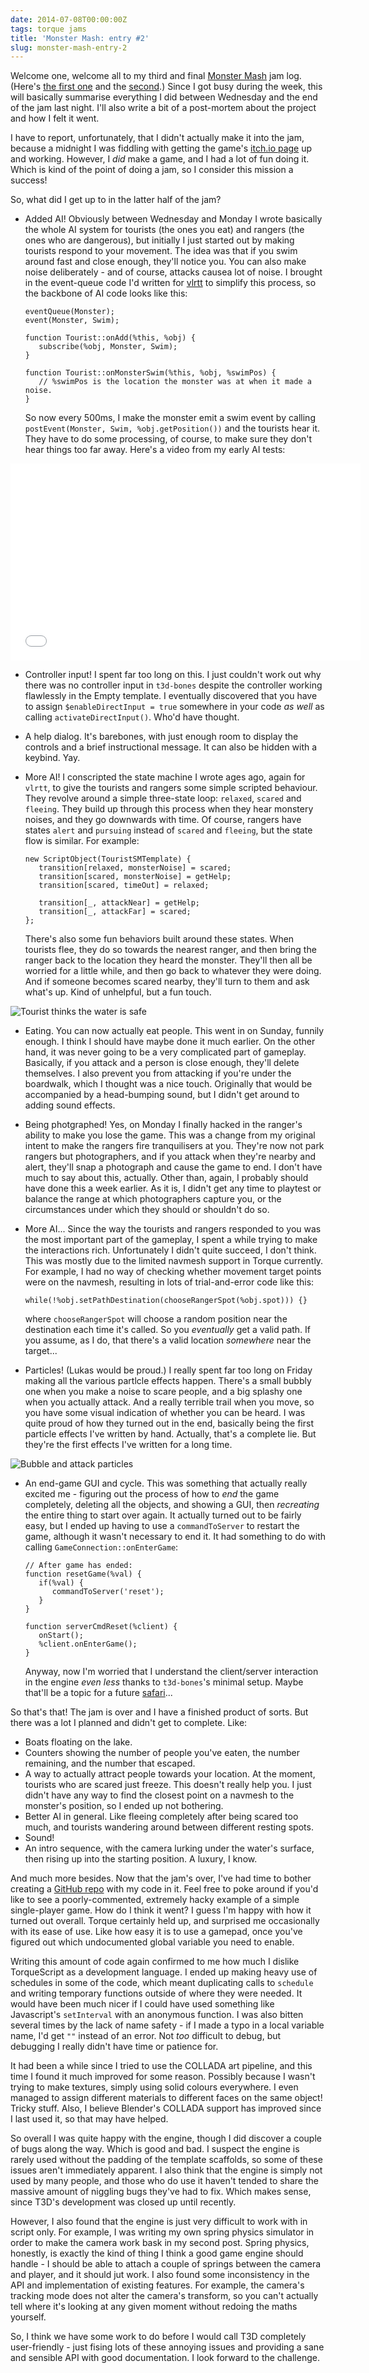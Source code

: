 ```yaml
---
date: 2014-07-08T00:00:00Z
tags: torque jams
title: 'Monster Mash: entry #2'
slug: monster-mash-entry-2
---
```


Welcome one, welcome all to my third and final [Monster Mash][] jam log.
(Here's [the first one][] and the [second][].)
Since I got busy during the week, this will basically summarise everything I did between Wednesday and the end of the jam last night.
I'll also write a bit of a post-mortem about the project and how I felt it went.

I have to report, unfortunately, that I didn't actually make it into the jam, because a midnight I was fiddling with getting the game's [itch.io page][] up and working.
However, I _did_ make a game, and I had a lot of fun doing it.
Which is kind of the point of doing a jam, so I consider this mission a success!

So, what did I get up to in the latter half of the jam?

 * Added AI!
   Obviously between Wednesday and Monday I wrote basically the whole AI system for tourists (the ones you eat) and rangers (the ones who are dangerous), but initially I just started out by making tourists respond to your movement.
   The idea was that if you swim around fast and close enough, they'll notice you.
   You can also make noise deliberately - and of course, attacks causea lot of noise.
   I brought in the event-queue code I'd written for [vlrtt][] to simplify this process, so the backbone of AI code looks like this:

   ```
   eventQueue(Monster);
   event(Monster, Swim);

   function Tourist::onAdd(%this, %obj) {
      subscribe(%obj, Monster, Swim);
   }

   function Tourist::onMonsterSwim(%this, %obj, %swimPos) {
      // %swimPos is the location the monster was at when it made a noise.
   }
   ```

   So now every 500ms, I make the monster emit a swim event by calling `postEvent(Monster, Swim, %obj.getPosition())` and the tourists hear it.
   They have to do some processing, of course, to make sure they don't hear things too far away.
   Here's a video from my early AI tests:

<iframe width="560" height="315" src="//www.youtube.com/embed/TpmzfEb0ENg?list=UUvuAVYC7MeN989AmKI0sYHQ" frameborder="0" allowfullscreen></iframe>

 * Controller input!
   I spent far too long on this.
   I just couldn't work out why there was no controller input in `t3d-bones` despite the controller working flawlessly in the Empty template.
   I eventually discovered that you have to assign `$enableDirectInput = true` somewhere in your code _as well_ as calling `activateDirectInput()`.
   Who'd have thought.

 * A help dialog.
   It's barebones, with just enough room to display the controls and a brief instructional message.
   It can also be hidden with a keybind.
   Yay.

 * More AI!
   I conscripted the state machine I wrote ages ago, again for `vlrtt`, to give the tourists and rangers some simple scripted behaviour.
   They revolve around a simple three-state loop: `relaxed`, `scared` and `fleeing`.
   They build up through this process when they hear monstery noises, and they go downwards with time.
   Of course, rangers have states `alert` and `pursuing` instead of `scared` and `fleeing`, but the state flow is similar.
   For example:

   ```
   new ScriptObject(TouristSMTemplate) {
      transition[relaxed, monsterNoise] = scared;
      transition[scared, monsterNoise] = getHelp;
      transition[scared, timeOut] = relaxed;

      transition[_, attackNear] = getHelp;
      transition[_, attackFar] = scared;
   };

   ```

   There's also some fun behaviors built around these states.
   When tourists flee, they do so towards the nearest ranger, and then bring the ranger back to the location they heard the monster.
   They'll then all be worried for a little while, and then go back to whatever they were doing.
   And if someone becomes scared nearby, they'll turn to them and ask what's up.
   Kind of unhelpful, but a fun touch.

![Tourist thinks the water is safe](http://imgur.com/r7Ryv2m.png)

 * Eating.
   You can now actually eat people.
   This went in on Sunday, funnily enough.
   I think I should have maybe done it much earlier.
   On the other hand, it was never going to be a very complicated part of gameplay.
   Basically, if you attack and a person is close enough, they'll delete themselves.
   I also prevent you from attacking if you're under the boardwalk, which I thought was a nice touch.
   Originally that would be accompanied by a head-bumping sound, but I didn't get around to adding sound effects.

 * Being photgraphed!
   Yes, on Monday I finally hacked in the ranger's ability to make you lose the game.
   This was a change from my original intent to make the rangers fire tranquilisers at you.
   They're now not park rangers but photographers, and if you attack when they're nearby and alert, they'll snap a photograph and cause the game to end.
   I don't have much to say about this, actually.
   Other than, again, I probably should have done this a week earlier.
   As it is, I didn't get any time to playtest or balance the range at which photographers capture you, or the circumstances under which they should or shouldn't do so.

 * More AI...
   Since the way the tourists and rangers responded to you was the most important part of the gameplay, I spent a while trying to make the interactions rich.
   Unfortunately I didn't quite succeed, I don't think.
   This was mostly due to the limited navmesh support in Torque currently.
   For example, I had no way of checking whether movement target points were on the navmesh, resulting in lots of trial-and-error code like this:

   ```
   while(!%obj.setPathDestination(chooseRangerSpot(%obj.spot))) {}
   ```

   where `chooseRangerSpot` will choose a random position near the destination each time it's called.
   So you _eventually_ get a valid path.
   If you assume, as I do, that there's a valid location _somewhere_ near the target...

 * Particles! (Lukas would be proud.)
   I really spent far too long on Friday making all the various partlcle effects happen.
   There's a small bubbly one when you make a noise to scare people, and a big splashy one when you actually attack.
   And a really terrible trail when you move, so you have some visual indication of whether you can be heard.
   I was quite proud of how they turned out in the end, basically being the first particle effects I've written by hand.
   Actually, that's a complete lie.
   But they're the first effects I've written for a long time.

![Bubble and attack particles](http://imgur.com/A6SpeWP.png)

 * An end-game GUI and cycle.
   This was something that actually really excited me - figuring out the process of how to _end_ the game completely, deleting all the objects, and showing a GUI, then _recreating_ the entire thing to start over again.
   It actually turned out to be fairly easy, but I ended up having to use a `commandToServer` to restart the game, although it wasn't necessary to end it.
   It had something to do with calling `GameConnection::onEnterGame`:

   ```
   // After game has ended:
   function resetGame(%val) {
      if(%val) {
         commandToServer('reset');
      }
   }

   function serverCmdReset(%client) {
      onStart();
      %client.onEnterGame();
   }
   ```

   Anyway, now I'm worried that I understand the client/server interaction in the engine _even less_ thanks to `t3d-bones`'s minimal setup.
   Maybe that'll be a topic for a future [safari][]...

So that's that!
The jam is over and I have a finished product of sorts.
But there was a lot I planned and didn't get to complete.
Like:

 * Boats floating on the lake.
 * Counters showing the number of people you've eaten, the number remaining, and the number that escaped.
 * A way to actually attract people towards your location.
   At the moment, tourists who are scared just freeze.
   This doesn't really help you.
   I just didn't have any way to find the closest point on a navmesh to the monster's position, so I ended up not bothering.
 * Better AI in general.
   Like fleeing completely after being scared too much, and tourists wandering around between different resting spots.
 * Sound!
 * An intro sequence, with the camera lurking under the water's surface, then rising up into the starting position.
   A luxury, I know.

And much more besides.
Now that the jam's over, I've had time to bother creating a [GitHub repo][] with my code in it.
Feel free to poke around if you'd like to see a poorly-commented, extremely hacky example of a simple single-player game.
How do I think it went?
I guess I'm happy with how it turned out overall.
Torque certainly held up, and surprised me occasionally with its ease of use.
Like how easy it is to use a gamepad, once you've figured out which undocumented global variable you need to enable.

Writing this amount of code again confirmed to me how much I dislike TorqueScript as a development language.
I ended up making heavy use of schedules in some of the code, which meant duplicating calls to `schedule` and writing temporary functions outside of where they were needed.
It would have been much nicer if I could have used something like Javascript's `setInterval` with an anonymous function.
I was also bitten several times by the lack of name safety - if I made a typo in a local variable name, I'd get `""` instead of an error.
Not _too_ difficult to debug, but debugging I really didn't have time or patience for.

It had been a while since I tried to use the COLLADA art pipeline, and this time I found it much improved for some reason.
Possibly because I wasn't trying to make textures, simply using solid colours everywhere.
I even managed to assign different materials to different faces on the same object!
Tricky stuff.
Also, I believe Blender's COLLADA support has improved since I last used it, so that may have helped.

So overall I was quite happy with the engine, though I did discover a couple of bugs along the way.
Which is good and bad.
I suspect the engine is rarely used without the padding of the template scaffolds, so some of these issues aren't immediately apparent.
I also think that the engine is simply not used by many people, and those who do use it haven't tended to share the massive amount of niggling bugs they've had to fix.
Which makes sense, since T3D's development was closed up until recently.

However, I also found that the engine is just very difficult to work with in script only.
For example, I was writing my own spring physics simulator in order to make the camera work bask in my second post.
Spring physics, honestly, is exactly the kind of thing I think a good game engine should handle - I should be able to attach a couple of springs between the camera and player, and it should jut work.
I also found some inconsistency in the API and implementation of existing features.
For example, the camera's tracking mode does not alter the camera's transform, so you can't actually tell where it's looking at any given moment without redoing the maths yourself.

So, I think we have some work to do before I would call T3D completely user-friendly - just fising lots of these annoying issues and providing a sane and sensible API with good documentation.
I look forward to the challenge.

[Monster Mash]: http://itch.io/jams/monster-mash
[the first one]: ../../2014-06-29/monster-mash-entry-0/
[second]: ../../2014-07-01/monster-mash-entry-1/
[itch.io page]: http://eightyeight.itch.io/nessie-sim-2014
[vlrtt]: https://github.com/eightyeight/vlrtt
[safari]: ../../safaris/
[GitHub repo]: https://github.com/eightyeight/nessiesim14
